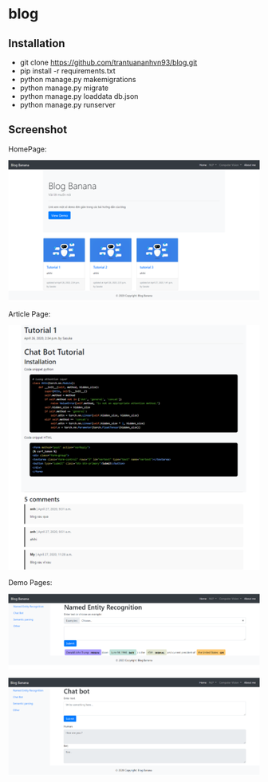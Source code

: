 # blog
## Installation
- git clone https://github.com/trantuananhvn93/blog.git
- pip install -r requirements.txt
- python manage.py makemigrations
- python manage.py migrate
- python manage.py loaddata db.json
- python manage.py runserver



## Screenshot

HomePage:

![blog](img/blog.png)

Article Page:

![tutorial](img/tutorial.png)

Demo Pages:

![ner](img/NER.png)

![chatbot](img/chatbot.PNG)
